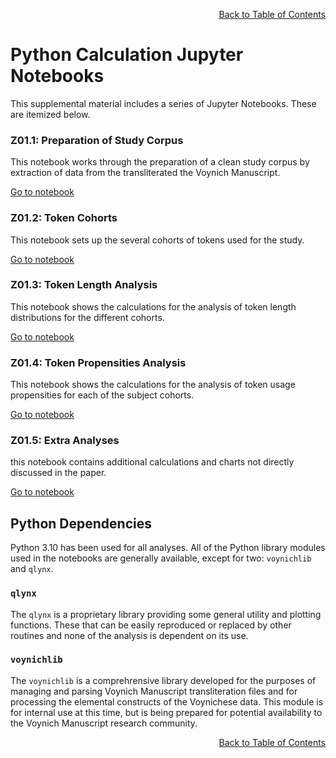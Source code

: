 <div align="right">

[Back to Table of Contents](README.md#Table-of-Contents)

</div>

# Python Calculation Jupyter Notebooks
This supplemental material includes a series of Jupyter Notebooks. These are itemized below.

<h3>Z01.1: Preparation of Study Corpus</h3>
This notebook works through the preparation of a clean study corpus by 
 extraction of data from the transliterated the Voynich Manuscript.

[Go to notebook](./Z01.1_Preparation_of_Study_Corpus.ipynb)


<h3>Z01.2: Token Cohorts</h3>
This notebook sets up the several cohorts of tokens used for the study.

[Go to notebook](./Z01.2_Token_Cohorts.ipynb)
  
<h3>Z01.3: Token Length Analysis</h3>
This notebook shows the calculations for the analysis of token length distributions for the different cohorts.

[Go to notebook](./Z01.3_Token_Length_Analysis.ipynb)


<h3>Z01.4: Token Propensities Analysis</h3>
This notebook shows the calculations for the analysis of token usage propensities for each of the subject cohorts.

[Go to notebook](./Z01.4_Token_Propensities_By_Location.ipynb)
  
<h3>Z01.5: Extra Analyses</h3>
this notebook contains additional calculations and charts not directly discussed in the paper.
    
[Go to notebook](./Z01.5_Extra_Analyses.ipynb)

<h2>Python Dependencies</h2>
Python 3.10 has been used for all analyses.
All of the Python library modules used in the notebooks are generally available, except for two: <code>voynichlib</code> and <code>qlynx</code>.

<h3><code>qlynx</code></h3>
The <code>qlynx</code> is a proprietary library providing some general utility and plotting functions. These 
that can be easily reproduced or replaced by
other routines and none of the analysis is dependent on its use.

<h3><code>voynichlib</code></h3>
The <code>voynichlib</code> is a comprehrensive library
developed for the purposes of managing and parsing  Voynich Manuscript transliteration files and for processing
the elemental constructs of the Voynichese data.  This module is for internal use at this time, but is
being prepared for potential availability to the Voynich Manuscript research community.




<div align="right">

[Back to Table of Contents](README.md#Table-of-Contents)

</div>